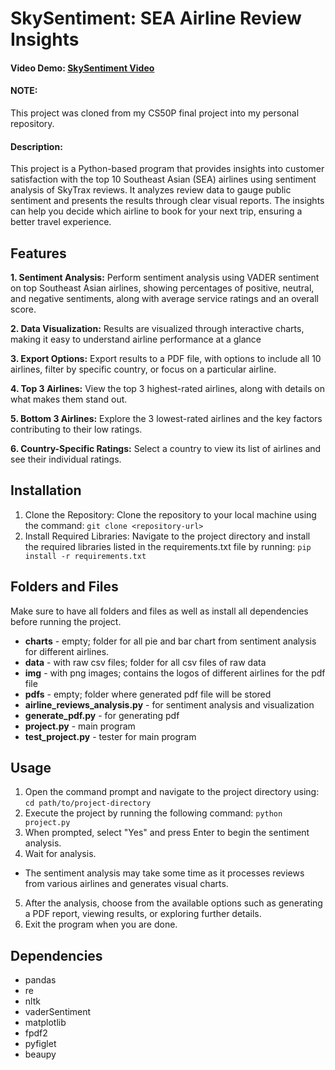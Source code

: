  # SkySentiment: SEA Airline Review Insights
#### Video Demo:  [SkySentiment Video](https://youtu.be/SXduPGu4eO0)

#### NOTE:
This project was cloned from my CS50P final project into my personal repository.

#### Description:
This project is a Python-based program that provides insights into customer satisfaction with the top 10 Southeast Asian (SEA) airlines using sentiment analysis of SkyTrax reviews. It analyzes review data to gauge public sentiment and presents the results through clear visual reports. The insights can help you decide which airline to book for your next trip, ensuring a better travel experience.

## Features
**1. Sentiment Analysis:**
Perform sentiment analysis using VADER sentiment on top Southeast Asian airlines, showing percentages of positive, neutral, and negative sentiments, along with average service ratings and an overall score.

**2. Data Visualization:**
Results are visualized through interactive charts, making it easy to understand airline performance at a glance

**3. Export Options:**
Export results to a PDF file, with options to include all 10 airlines, filter by specific country, or focus on a particular airline.

**4. Top 3 Airlines:**
View the top 3 highest-rated airlines, along with details on what makes them stand out.

**5. Bottom 3 Airlines:**
Explore the 3 lowest-rated airlines and the key factors contributing to their low ratings.

**6. Country-Specific Ratings:**
Select a country to view its list of airlines and see their individual ratings.

## Installation
1. Clone the Repository:
Clone the repository to your local machine using the command:
```git clone <repository-url>```
2. Install Required Libraries:
Navigate to the project directory and install the required libraries listed in the requirements.txt file by running:
```pip install -r requirements.txt```

## Folders and Files
Make sure to have all folders and files as well as install all dependencies before running the project.
- **charts** - empty; folder for all pie and bar chart from sentiment analysis for different airlines.
- **data** - with raw csv files; folder for all csv files of raw data
- **img** - with png images; contains the logos of different airlines for the pdf file
- **pdfs** - empty; folder where generated pdf file will be stored
- **airline_reviews_analysis.py** - for sentiment analysis and visualization
- **generate_pdf.py** - for generating pdf
- **project.py** - main program
- **test_project.py** - tester for main program

## Usage
1. Open the command prompt and navigate to the project directory using:
```cd path/to/project-directory```
2. Execute the project by running the following command:
```python project.py```
3. When prompted, select "Yes" and press Enter to begin the sentiment analysis.
4. Wait for analysis.
* The sentiment analysis may take some time as it processes reviews from various airlines and generates visual charts.
5. After the analysis, choose from the available options such as generating a PDF report, viewing results, or exploring further details.
6. Exit the program when you are done.

## Dependencies
- pandas
- re
- nltk
- vaderSentiment
- matplotlib
- fpdf2
- pyfiglet
- beaupy
